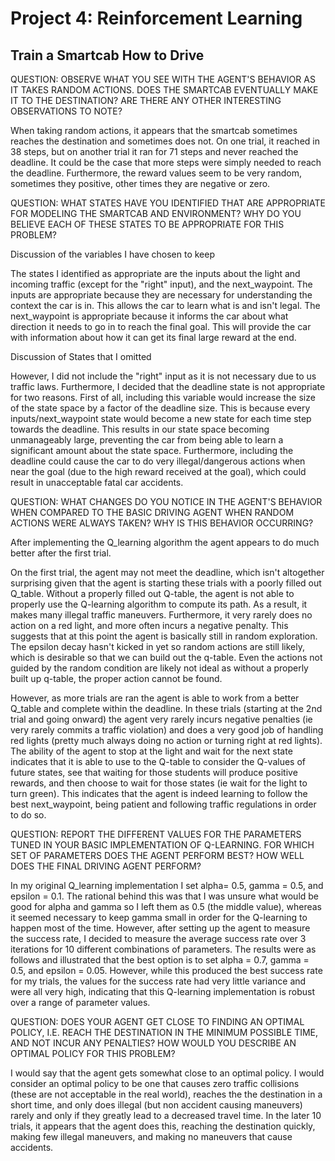 # Project 4: Reinforcement Learning
## Train a Smartcab How to Drive

QUESTION: OBSERVE WHAT YOU SEE WITH THE AGENT'S BEHAVIOR AS IT TAKES RANDOM ACTIONS. DOES THE SMARTCAB EVENTUALLY MAKE IT TO THE DESTINATION? ARE THERE ANY OTHER INTERESTING OBSERVATIONS TO NOTE?

When taking random actions, it appears that the smartcab sometimes reaches the
destination and sometimes does not. On one trial, it reached in 38 steps, but
on another trial it ran for 71 steps and never reached the deadline. It could be
the case that more steps were simply needed to reach the deadline.
  Furthermore, the reward values seem to be very random, sometimes they positive,
other times they are negative or zero.



QUESTION: WHAT STATES HAVE YOU IDENTIFIED THAT ARE APPROPRIATE FOR MODELING THE SMARTCAB AND ENVIRONMENT? WHY DO YOU BELIEVE EACH OF THESE STATES TO BE APPROPRIATE FOR THIS PROBLEM?

Discussion of the variables I have chosen to keep

  The states I identified as appropriate are the inputs about the light and
incoming traffic (except for the "right" input), and the next_waypoint. The inputs are appropriate
because they are necessary for understanding the context the car is in. This allows
the car to learn what is and isn't legal. The next_waypoint is appropriate because it informs the car about what direction it needs to go in to reach the final goal.
This will provide the car with information about how it can get its final large reward at the end.

Discussion of States that I omitted

However, I did not include the "right" input as it is not necessary due to us traffic laws. Furthermore, I decided that the deadline state is not appropriate for two reasons.  First of all,
including this variable would increase the size of the state space by a factor of the deadline size. This is because every inputs/next_waypoint state would become a new state for each time step towards the deadline. This results in our state space becoming unmanageably large, preventing the car from being able to learn a significant amount about the state space. Furthermore, including the deadline could cause the
car to do very illegal/dangerous actions when near the goal (due to the high reward received at the goal), which could result in unacceptable fatal car accidents.





QUESTION: WHAT CHANGES DO YOU NOTICE IN THE AGENT'S BEHAVIOR WHEN COMPARED TO THE BASIC DRIVING AGENT WHEN RANDOM ACTIONS WERE ALWAYS TAKEN? WHY IS THIS BEHAVIOR OCCURRING?

  After implementing the Q_learning algorithm the agent appears to do much better after the first trial.

On the first trial, the agent may not meet the deadline, which isn't altogether surprising
given that the agent is starting these trials with a poorly filled out Q_table. Without a properly filled out Q-table, the agent is not able to properly use the Q-learning algorithm to compute its path. As a result, it makes many illegal traffic maneuvers. Furthermore, it very rarely does no action on a red light, and more often incurs a negative penalty. This suggests that at this point the agent is basically
still in random exploration. The epsilon decay hasn't kicked in yet so random actions are still likely, which is desirable so that we can build out the q-table. Even the actions not guided by the random condition are likely not ideal as without a properly built up q-table, the proper action cannot be found.

However, as more trials are ran the agent is able to work from a better Q_table and complete within the deadline. In these trials (starting at the 2nd trial and going onward) the agent very rarely incurs negative penalties (ie very rarely commits a traffic violation) and does a very good job of handling red lights (pretty much always doing no action or turning right at red lights). The ability of the agent to stop at the light and wait for the next state indicates that it is able to use to the Q-table to consider the Q-values of future states, see that waiting for those students will produce positive rewards, and then choose to wait for those states (ie wait for the light to turn green). This indicates that the agent is indeed learning to follow the best next_waypoint, being patient and following traffic regulations in order to do so.



QUESTION: REPORT THE DIFFERENT VALUES FOR THE PARAMETERS TUNED IN YOUR BASIC IMPLEMENTATION OF Q-LEARNING. FOR WHICH SET OF PARAMETERS DOES THE AGENT PERFORM BEST? HOW WELL DOES THE FINAL DRIVING AGENT PERFORM?

  In my original Q_learning implementation I set alpha= 0.5, gamma = 0.5, and epsilon = 0.1. The rational
  behind this was that I was unsure what would be good for alpha and gamma so I left them as 0.5 (the middle value), whereas it seemed necessary to keep gamma small in order for the Q-learning to happen most of the time.
 However, after setting up the agent to measure the success rate, I decided to measure the average success rate over 3 iterations for 10 different combinations of parameters. The results were as follows and illustrated that the best option is to set alpha = 0.7, gamma = 0.5, and epsilon = 0.05. However, while this produced the best success rate for my trials, the values for the success rate had very little variance and were all very high, indicating that this Q-learning implementation is robust over a range of
 parameter values.






QUESTION: DOES YOUR AGENT GET CLOSE TO FINDING AN OPTIMAL POLICY, I.E. REACH THE DESTINATION IN THE MINIMUM POSSIBLE TIME, AND NOT INCUR ANY PENALTIES? HOW WOULD YOU DESCRIBE AN OPTIMAL POLICY FOR THIS PROBLEM?

I would say that the agent gets somewhat close to an optimal policy. I would consider an optimal policy to be one that causes zero traffic collisions (these are not acceptable in the real world), reaches the the destination in a short time, and only does illegal (but non accident causing maneuvers) rarely and only if they greatly lead to a decreased travel time.
  In the later 10 trials, it appears that the agent does this, reaching the destination quickly, making few illegal maneuvers, and making no maneuvers that cause accidents.

